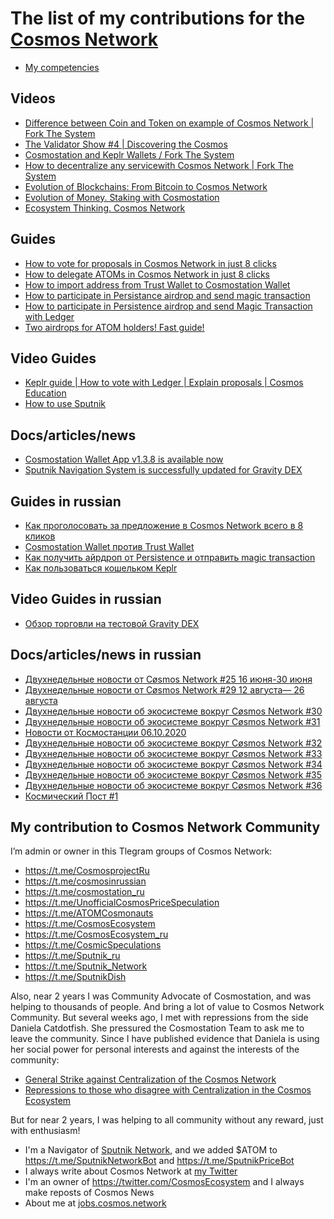 # The list of my contributions for the [Cosmos Network](https://cosmos.network/)

- [My competencies](https://github.com/Antropocosmist/my_competencies)

## Videos

- [Difference between Coin and Token on example of Cosmos Network | Fork The System](https://youtu.be/6wobl104wqc)
- [The Validator Show #4 | Discovering the Cosmos](https://youtu.be/6hzLe5XmjYc)
- [Cosmostation and Keplr Wallets / Fork The System](https://youtu.be/vgRCiEr8Y2o)
- [How to decentralize any servicewith Cosmos Network | Fork The System](https://youtu.be/AsbAG_fcBBg)
- [Evolution of Blockchains: From Bitcoin to Cosmos Network](https://youtu.be/1JgNFkFMT7I)
- [Evolution of Money. Staking with Cosmostation](https://youtu.be/Etp1EAf7Vzw)
- [Ecosystem Thinking. Cosmos Network](https://youtu.be/FdwnwIieRqY)

## Guides

- [How to vote for proposals in Cosmos Network in just 8 clicks](https://antropocosmist.medium.com/how-to-vote-for-proposals-in-cosmos-network-in-just-8-clicks-c7fb3211f874)
- [How to delegate ATOMs in Cosmos Network in just 8 clicks](https://antropocosmist.medium.com/how-to-delegate-atoms-in-cosmos-network-in-just-8-clicks-b74be2253482)
- [How to import address from Trust Wallet to Cosmostation Wallet](https://antropocosmist.medium.com/cosmostation-wallet-vs-trust-wallet-37798eb65265)
- [How to participate in Persistance airdrop and send magic transaction](https://antropocosmist.medium.com/how-to-participate-in-persistance-airdrop-and-send-magic-transaction-5f6bfe542e03)
- [How to participate in Persistence airdrop and send Magic Transaction with Ledger](https://antropocosmist.medium.com/how-to-participate-in-persistence-airdrop-and-send-magic-transaction-with-ledger-9b6ce1a852fb)
- [Two airdrops for ATOM holders! Fast guide!](https://antropocosmist.medium.com/two-airdrops-for-atom-holders-fast-guide-d7af3d03e6e7)

## Video Guides

- [Keplr guide | How to vote with Ledger | Explain proposals | Cosmos Education](https://youtu.be/560sNt4Jfe4)
- [How to use Sputnik](https://youtu.be/NwiI6xXkMcw)

## Docs/articles/news

- [Cosmostation Wallet App v1.3.8 is available now](https://antropocosmist.medium.com/cosmostation-wallet-app-v1-3-8-is-available-now-844caa209b91)
- [Sputnik Navigation System is successfully updated for Gravity DEX](https://antropocosmist.medium.com/sputnik-navigation-system-is-successfully-updated-for-gravity-dex-e47846731512)

## Guides in russian

- [Как проголосовать за предложение в Cosmos Network всего в 8 кликов](https://antropocosmist.medium.com/%D0%BA%D0%B0%D0%BA-%D0%BF%D1%80%D0%BE%D0%B3%D0%BE%D0%BB%D0%BE%D1%81%D0%BE%D0%B2%D0%B0%D1%82%D1%8C-%D0%B7%D0%B0-%D0%BF%D1%80%D0%B5%D0%B4%D0%BB%D0%BE%D0%B6%D0%B5%D0%BD%D0%B8%D0%B5-%D0%B2-cosmos-network-%D0%B2%D1%81%D0%B5%D0%B3%D0%BE-%D0%B2-8-%D0%BA%D0%BB%D0%B8%D0%BA%D0%BE%D0%B2-e286e1505eaa)
- [Cosmostation Wallet против Trust Wallet](https://antropocosmist.medium.com/cosmostation-wallet-%D0%BF%D1%80%D0%BE%D1%82%D0%B8%D0%B2-trust-wallet-d0f9e588fd84)
- [Как получить айрдроп от Persistence и отправить magic transaction](https://antropocosmist.medium.com/%D0%BA%D0%B0%D0%BA-%D0%BF%D0%BE%D0%BB%D1%83%D1%87%D0%B8%D1%82%D1%8C-%D0%B0%D0%B9%D1%80%D0%B4%D1%80%D0%BE%D0%BF-%D0%BE%D1%82-persistence-%D0%B8-%D0%BE%D1%82%D0%BF%D1%80%D0%B0%D0%B2%D0%B8%D1%82%D1%8C-magic-transaction-bd8e2f680589)
- [Как пользоваться кошельком Keplr](https://antropocosmist.medium.com/%D0%BA%D0%B0%D0%BA-%D0%BF%D0%BE%D0%BB%D1%8C%D0%B7%D0%BE%D0%B2%D0%B0%D1%82%D1%8C%D1%81%D1%8F-%D0%BA%D0%BE%D1%88%D0%B5%D0%BB%D1%8C%D0%BA%D0%BE%D0%BC-keplr-462d430615b3)

## Video Guides in russian

- [Обзор торговли на тестовой Gravity DEX](https://youtu.be/a3gNqjmB7yI)

## Docs/articles/news in russian
- [Двухнедельные новости от Cøsmos Network #25 16 июня-30 июня](https://antropocosmist.medium.com/%D0%B4%D0%B2%D1%83%D1%85%D0%BD%D0%B5%D0%B4%D0%B5%D0%BB%D1%8C%D0%BD%D1%8B%D0%B5-%D0%BD%D0%BE%D0%B2%D0%BE%D1%81%D1%82%D0%B8-%D0%BE%D1%82-c%C3%B8smos-network-25-c-16-%D0%B8%D1%8E%D0%BD%D1%8F-%D0%BF%D0%BE-30-%D0%B8%D1%8E%D0%BD%D1%8F-1510ae17b9aa)
- [Двухнедельные новости от Cøsmos Network #29 12 августа— 26 августа](https://antropocosmist.medium.com/%D0%B4%D0%B2%D1%83%D1%85%D0%BD%D0%B5%D0%B4%D0%B5%D0%BB%D1%8C%D0%BD%D1%8B%D0%B5-%D0%BD%D0%BE%D0%B2%D0%BE%D1%81%D1%82%D0%B8-%D0%BE%D1%82-c%C3%B8smos-network-27-12-%D0%B0%D0%B2%D0%B3%D1%83%D1%81%D1%82%D0%B0-26-%D0%B0%D0%B2%D0%B3%D1%83%D1%81%D1%82%D0%B0-6f30ebdf442f)
- [Двухнедельные новости об экосистеме вокруг Cøsmos Network #30](https://antropocosmist.medium.com/%D0%B4%D0%B2%D1%83%D1%85%D0%BD%D0%B5%D0%B4%D0%B5%D0%BB%D1%8C%D0%BD%D1%8B%D0%B5-%D0%BD%D0%BE%D0%B2%D0%BE%D1%81%D1%82%D0%B8-%D0%BE%D0%B1-%D1%8D%D0%BA%D0%BE%D1%81%D0%B8%D1%81%D1%82%D0%B5%D0%BC%D0%B5-%D0%B2%D0%BE%D0%BA%D1%80%D1%83%D0%B3-c%C3%B8smos-network-30-cb751296b060)
- [Двухнедельные новости об экосистеме вокруг Cøsmos Network #31](https://antropocosmist.medium.com/%D0%B4%D0%B2%D1%83%D1%85%D0%BD%D0%B5%D0%B4%D0%B5%D0%BB%D1%8C%D0%BD%D1%8B%D0%B5-%D0%BD%D0%BE%D0%B2%D0%BE%D1%81%D1%82%D0%B8-%D0%BE%D0%B1-%D1%8D%D0%BA%D0%BE%D1%81%D0%B8%D1%81%D1%82%D0%B5%D0%BC%D0%B5-%D0%B2%D0%BE%D0%BA%D1%80%D1%83%D0%B3-c%C3%B8smos-network-31-f8972653099)
- [Новости от Космостанции 06.10.2020](https://antropocosmist.medium.com/%D0%BD%D0%BE%D0%B2%D0%BE%D1%81%D1%82%D0%B8-%D0%BE%D1%82-%D0%BA%D0%BE%D1%81%D0%BC%D0%BE%D1%81%D1%82%D0%B0%D0%BD%D1%86%D0%B8%D0%B8-06-10-2020-9cc8e90c699)
- [Двухнедельные новости об экосистеме вокруг Cøsmos Network #32](https://antropocosmist.medium.com/%D0%B4%D0%B2%D1%83%D1%85%D0%BD%D0%B5%D0%B4%D0%B5%D0%BB%D1%8C%D0%BD%D1%8B%D0%B5-%D0%BD%D0%BE%D0%B2%D0%BE%D1%81%D1%82%D0%B8-%D0%BE%D0%B1-%D1%8D%D0%BA%D0%BE%D1%81%D0%B8%D1%81%D1%82%D0%B5%D0%BC%D0%B5-%D0%B2%D0%BE%D0%BA%D1%80%D1%83%D0%B3-c%C3%B8smos-network-32-ba1ccc6d7e4f)
- [Двухнедельные новости об экосистеме вокруг Cøsmos Network #33](https://antropocosmist.medium.com/%D0%B4%D0%B2%D1%83%D1%85%D0%BD%D0%B5%D0%B4%D0%B5%D0%BB%D1%8C%D0%BD%D1%8B%D0%B5-%D0%BD%D0%BE%D0%B2%D0%BE%D1%81%D1%82%D0%B8-%D0%BE%D0%B1-%D1%8D%D0%BA%D0%BE%D1%81%D0%B8%D1%81%D1%82%D0%B5%D0%BC%D0%B5-%D0%B2%D0%BE%D0%BA%D1%80%D1%83%D0%B3-c%C3%B8smos-network-33-9a8a4cadc821)
- [Двухнедельные новости об экосистеме вокруг Cøsmos Network #34](https://antropocosmist.medium.com/%D0%B4%D0%B2%D1%83%D1%85%D0%BD%D0%B5%D0%B4%D0%B5%D0%BB%D1%8C%D0%BD%D1%8B%D0%B5-%D0%BD%D0%BE%D0%B2%D0%BE%D1%81%D1%82%D0%B8-%D0%BE%D0%B1-%D1%8D%D0%BA%D0%BE%D1%81%D0%B8%D1%81%D1%82%D0%B5%D0%BC%D0%B5-%D0%B2%D0%BE%D0%BA%D1%80%D1%83%D0%B3-c%C3%B8smos-network-34-5b26d763ce2f)
- [Двухнедельные новости об экосистеме вокруг Cøsmos Network #35](https://antropocosmist.medium.com/%D0%B4%D0%B2%D1%83%D1%85%D0%BD%D0%B5%D0%B4%D0%B5%D0%BB%D1%8C%D0%BD%D1%8B%D0%B5-%D0%BD%D0%BE%D0%B2%D0%BE%D1%81%D1%82%D0%B8-%D0%BE%D0%B1-%D1%8D%D0%BA%D0%BE%D1%81%D0%B8%D1%81%D1%82%D0%B5%D0%BC%D0%B5-%D0%B2%D0%BE%D0%BA%D1%80%D1%83%D0%B3-c%C3%B8smos-network-35-61ea4bcec82e)
- [Двухнедельные новости об экосистеме вокруг Cøsmos Network #36](https://antropocosmist.medium.com/%D0%B4%D0%B2%D1%83%D1%85%D0%BD%D0%B5%D0%B4%D0%B5%D0%BB%D1%8C%D0%BD%D1%8B%D0%B5-%D0%BD%D0%BE%D0%B2%D0%BE%D1%81%D1%82%D0%B8-%D0%BE%D0%B1-%D1%8D%D0%BA%D0%BE%D1%81%D0%B8%D1%81%D1%82%D0%B5%D0%BC%D0%B5-%D0%B2%D0%BE%D0%BA%D1%80%D1%83%D0%B3-c%C3%B8smos-network-36-3ef6ba9e70af)
- [Космический Пост #1](https://antropocosmist.medium.com/%D0%BA%D0%BE%D1%81%D0%BC%D0%B8%D1%87%D0%B5%D1%81%D0%BA%D0%B8%D0%B9-%D0%BF%D0%BE%D1%81%D1%82-1-125a0d6557f7)

## My contribution to Cosmos Network Community

I’m admin or owner in this Tlegram groups of Cosmos Network: <br />
- https://t.me/CosmosprojectRu
- https://t.me/cosmosinrussian
- https://t.me/cosmostation_ru
- https://t.me/UnofficialCosmosPriceSpeculation
- https://t.me/ATOMCosmonauts
- https://t.me/CosmosEcosystem
- https://t.me/CosmosEcosystem_ru
- https://t.me/CosmicSpeculations
- https://t.me/Sputnik_ru
- https://t.me/Sputnik_Network
- https://t.me/SputnikDish

Also, near 2 years I was Community Advocate of Cosmostation, and was helping to thousands of people. And bring a lot of value to Cosmos Network Community. But several weeks ago, I met with repressions from the side Daniela Catdotfish. She pressured the Cosmostation Team to ask me to leave the community. Since I have published evidence that Daniela is using her social power for personal interests and against the interests of the community: <br />
- [General Strike against Centralization of the Cosmos Network](https://antropocosmist.medium.com/general-strike-against-centralization-of-the-cosmos-network-bb00fb9507c9)
- [Repressions to those who disagree with Centralization in the Cosmos Ecosystem](https://antropocosmist.medium.com/repressions-to-those-who-disagree-with-centralization-in-the-cosmos-ecosystem-487bc6d3ff9f) <br />

But for near 2 years, I was helping to all community without any reward, just with enthusiasm! <br />

- I'm a Navigator of [Sputnik Network](https://sputnik.exchange/), and we added $ATOM to https://t.me/SputnikNetworkBot and https://t.me/SputnikPriceBot
- I always write about Cosmos Network at [my Twitter](https://twitter.com/ponimajushij)
- I'm an owner of https://twitter.com/CosmosEcosystem and I always make reposts of Cosmos News
- About me at [jobs.cosmos.network](https://jobs.cosmos.network/contributor/vladimir-netkjt-networker-evangelist-navigator-community-net-neutrality-marseille-france/)
